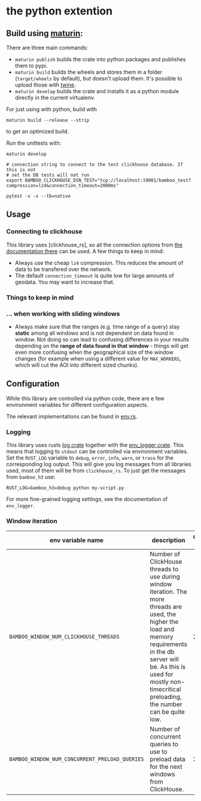 # the python extention

## Build using [maturin](https://github.com/PyO3/maturin):

There are three main commands:

* `maturin publish` builds the crate into python packages and publishes them to pypi.
* `maturin build` builds the wheels and stores them in a folder (`target/wheels` by default), but doesn't upload them.
  It's possible to upload those with [twine](https://github.com/pypa/twine).
* `maturin develop` builds the crate and installs it as a python module directly in the current virtualenv.

For just using with python, build with

```
maturin build --release --strip
```

to get an optimized build.

Run the unittests with:

```shell
maturin develop

# connection string to connect to the test clickhouse database. If this is not
# set the DB tests will not run
export BAMBOO_CLICKHOUSE_DSN_TEST="tcp://localhost:19001/bamboo_test?compression=lz4&connection_timeout=2000ms"

pytest -v -s --tb=native
```

## Usage

### Connecting to clickhouse

This library uses [clickhouse_rs], so all the connection options from [the documentation there](https://docs.rs/clickhouse-rs/1.0.0-alpha.1/clickhouse_rs/index.html#dns)
can be used. A few things to keep in mind:

* Always use the cheap `lz4` compression. This reduces the amount of data to be transfered over the network.
* The default `connection_timeout` is quite low for large amounts of geodata. You may want to increase that.

### Things to keep in mind 

### ... when working with sliding windows

* Always make sure that the ranges (e.g. time range of a query) stay **static** among all windows and is not dependent on data found in window. Not doing so can lead to confusing differences in your results depending on the **range of data found in that window** - things will get even more confusing when the geographical size of the window changes (for example when using a different value for `MAX_WORKERS`, which will cut the AOI into different sized chunks).


## Configuration

While this library are controlled via python code, there are e few environment variables for different configuration
aspects.

The relevant implementations can be found in [env.rs](src/env.rs).

### Logging

This library uses rusts [log crate](https://docs.rs/log/0.4.6/log/) together with
the [env_logger crate](https://docs.rs/env_logger/0.8.2/env_logger/). This means that logging to `stdout` can be
controlled via environment variables. Set the `RUST_LOG` variable to `debug`, `error`, `info`, `warn`, or `trace` for
the corresponding log output. This will give you log messages from all libraries used, most of them will be
from `clickhouse_rs`. To just get the messages from `bamboo_h3` use:

```
RUST_LOG=bamboo_h3=debug python my-script.py
```

For more fine-grained logging settings, see the documentation of `env_logger`.

### Window iteration

| env variable name | description | default value |
| --- | --- | --- |
| `BAMBOO_WINDOW_NUM_CLICKHOUSE_THREADS` | Number of ClickHouse threads to use during window iteration. The more threads are used, the higher the load and memory requirements in the db server will be. As this is used for mostly non-timecritical preloading, the number can be quite low. | 2 |
| `BAMBOO_WINDOW_NUM_CONCURRENT_PRELOAD_QUERIES` | Number of concurrent queries to use to preload data for the next windows from ClickHouse. | 3 |
